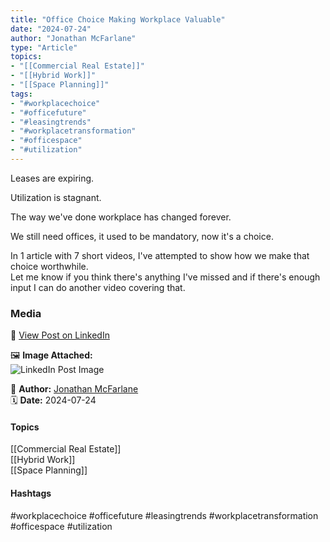 ```yaml
---
title: "Office Choice Making Workplace Valuable"  
date: "2024-07-24"  
author: "Jonathan McFarlane"  
type: "Article"  
topics:  
- "[[Commercial Real Estate]]"  
- "[[Hybrid Work]]"  
- "[[Space Planning]]"    
tags:  
- "#workplacechoice"  
- "#officefuture"  
- "#leasingtrends"  
- "#workplacetransformation"  
- "#officespace"  
- "#utilization" 
---
```

Leases are expiring.

Utilization is stagnant.

The way we've done workplace has changed forever.

We still need offices, it used to be mandatory, now it's a choice.

In 1 article with 7 short videos, I've attempted to show how we make that choice worthwhile.  
Let me know if you think there's anything I've missed and if there's enough input I can do another video covering that.

### Media

🔗 [View Post on LinkedIn](https://www.linkedin.com/feed/update/urn:li:activity:7221714423969718272)  
  
🖼 **Image Attached:**  
![LinkedIn Post Image](https://media.licdn.com/dms/image/v2/D5612AQGAizBkIzG71Q/article-cover_image-shrink_423_752/article-cover_image-shrink_423_752/0/1721788431962?e=1747267200&v=beta&t=Y_y9l30uqz1RieDFpJGbEKPzQzWqWKujzmoL8VJBCL8)  
  
👤 **Author:** [Jonathan McFarlane](https://www.linkedin.com/company/placeos/)  
🗓️ **Date:** 2024-07-24

#### Topics

[[Commercial Real Estate]]  
[[Hybrid Work]]  
[[Space Planning]]  

#### Hashtags

#workplacechoice #officefuture #leasingtrends #workplacetransformation #officespace #utilization